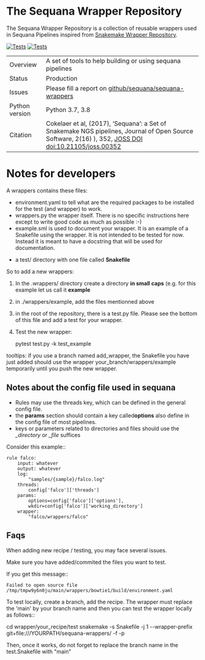 # The Sequana Wrapper Repository

The Sequana Wrapper Repository is a collection of reusable wrappers used in Sequana Pipelines inspired from [Snakemake Wrapper Repository](https://github.com/snakemake/snakemake-wrappers/).




[![Tests](https://github.com/sequana/sequana-wrappers/actions/workflows/main.yml/badge.svg)](https://github.com/sequana/sequana-wrappers/actions/workflows/main.yml)
[![Tests](http://joss.theoj.org/papers/10.21105/joss.00352/status.svg)](http://joss.theoj.org/papers/10.21105/joss.00352)


|||
| --- | --- |
| Overview | A set of tools to help building or using sequana pipelines |
|Status | Production |
|Issues | Please fill a report on [github/sequana/sequana-wrappers](https://github.com/sequana/sequana/issues) |
|Python version | Python 3.7, 3.8|
|Citation| Cokelaer et al, (2017), ‘Sequana’: a Set of Snakemake NGS pipelines, Journal of Open Source Software, 2(16) ), 352,  [JOSS DOI doi:10.21105/joss.00352 ](http://www.doi2bib.org/bib/10.21105%2Fjoss.00352) |


# Notes for developers


A wrappers contains these files:

- environment.yaml to tell what are the required packages to be installed for the test (and wrapper) to work.
- wrappers.py the wrapper itself. There is no specific instructions here except to write good code as much as possible :-)
- example.sml is used to document your wrapper. It is an example of a Snakefile using the wrapper. It is not intended to be tested for now. 
  Instead it is meant to have a docstring that will be used for documentation.
* a test/ directory with one file called **Snakefile** 

So to add a new wrappers:

1. In the .wrappers/ directory create a directory **in small caps** (e.g. for this example let us call it **example**
2. in ./wrappers/example, add the files mentionned above
3. in the root of the repository, there is a test.py file. Please see the bottom of this file and add a test for your wrapper.
4. Test the new wrapper:

   pytest test.py -k test_example
   
tooltips: if you use a branch named add_wrapper, the Snakefile you have just added should use the wrapper your_branch/wrappers/example temporarily until you push the new wrapper.

## Notes about the config file used in sequana

- Rules may use the threads key, which can be defined in the general config file.
- the **params** section should contain a key called**options** also define in the config file of most pipelines.
- keys or parameters related to directories and files should use the *_directory* or *_file* suffices


Consider this example:: 

    rule falco:
        input: whatever
        output: whatever
        log:
            "samples/{sample}/falco.log"
        threads:
            config['falco']['threads']
        params:
            options=config['falco']['options'],
            wkdir=config['falco']['working_directory']
        wrapper:
            "falco/wrappers/falco"


## Faqs

When adding new recipe / testing, you may face several issues. 

Make sure you have added/commited the files you want to test.

If you get this message::

    Failed to open source file /tmp/tmpw9y6n0ju/main/wrappers/bowtie1/build/environment.yaml


To test locally, create a branch, add the recipe. The wrapper must replace the
'main' by your branch name and then you can test the wrapper locally as
follows::

   cd wrapper/your_recipe/test
   snakemake -s Snakefile  -j 1 --wrapper-prefix git+file:///YOURPATH/sequana-wrappers/ -f -p

Then, once it works, do not forget to replace the branch name in the test.Snakefile with "main"





